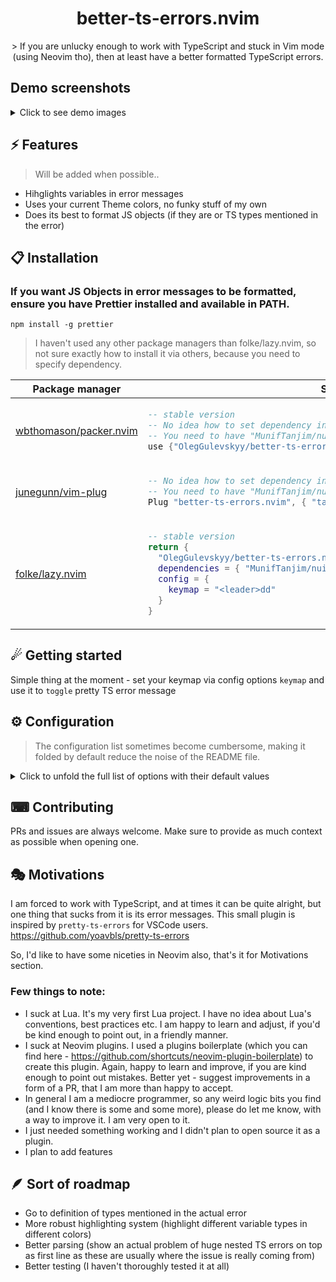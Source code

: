 <p align="center">
  <h1 align="center">better-ts-errors.nvim</h2>
</p>

<p align="center">
    > If you are unlucky enough to work with TypeScript and stuck in Vim mode (using Neovim tho), then at least have a better formatted TypeScript errors.
</p>

## Demo screenshots
<details>
<summary>Click to see demo images</summary>
<img src="https://raw.githubusercontent.com/OlegGulevskyy/better-ts-errors.nvim/main/images/demo_1.png" alt="demo 1">
<img src="https://raw.githubusercontent.com/OlegGulevskyy/better-ts-errors.nvim/main/images/demo_2.png" alt="demo 2">
<img src="https://raw.githubusercontent.com/OlegGulevskyy/better-ts-errors.nvim/main/images/demo_3.png" alt="demo 3">
</details>



## ⚡️ Features

> Will be added when possible..

- Hihglights variables in error messages
- Uses your current Theme colors, no funky stuff of my own
- Does its best to format JS objects (if they are or TS types mentioned in the error)

## 📋 Installation
### If you want JS Objects in error messages to be formatted, ensure you have Prettier installed and available in PATH.
```
npm install -g prettier
```

> I haven't used any other package managers than folke/lazy.nvim, so not sure exactly how to install it via others, because you need to specify dependency.

<div align="center">
<table>
<thead>
<tr>
<th>Package manager</th>
<th>Snippet</th>
</tr>
</thead>
<tbody>
<tr>
<td>

[wbthomason/packer.nvim](https://github.com/wbthomason/packer.nvim)

</td>
<td>

```lua
-- stable version
-- No idea how to set dependency in packer, pls let me know if you use it
-- You need to have "MunifTanjim/nui.nvim" as Dependency
use {"OlegGulevskyy/better-ts-errors.nvim", tag = "*" }
```

</td>
</tr>
<tr>
<td>

[junegunn/vim-plug](https://github.com/junegunn/vim-plug)

</td>
<td>

```lua
-- No idea how to set dependency in vim-plug, pls let me know if you use it
-- You need to have "MunifTanjim/nui.nvim" as Dependency
Plug "better-ts-errors.nvim", { "tag": "*" }
```

</td>
</tr>
<tr>
<td>

[folke/lazy.nvim](https://github.com/folke/lazy.nvim)

</td>
<td>

```lua
-- stable version
return {
  "OlegGulevskyy/better-ts-errors.nvim",
  dependencies = { "MunifTanjim/nui.nvim" },
  config = {
    keymap = "<leader>dd"
  }
}
```

</td>
</tr>
</tbody>
</table>
</div>

## ☄ Getting started

Simple thing at the moment - set your keymap via config options `keymap` and use it to `toggle` pretty TS error message

## ⚙ Configuration

> The configuration list sometimes become cumbersome, making it folded by default reduce the noise of the README file.

<details>
<summary>Click to unfold the full list of options with their default values</summary>

> **Note**: The options are also available in Neovim by calling `:h better-ts-errors.options`

```lua
require("better-ts-errors").setup({
    keymap = '<leader>dd' -- Toggling keymap
})
```

</details>

## ⌨ Contributing

PRs and issues are always welcome. Make sure to provide as much context as possible when opening one.

## 🎭 Motivations

I am forced to work with TypeScript, and at times it can be quite alright, but one thing that sucks from it is its error messages.
This small plugin is inspired by `pretty-ts-errors` for VSCode users.
https://github.com/yoavbls/pretty-ts-errors

So, I'd like to have some niceties in Neovim also, that's it for Motivations section.

### Few things to note:
- I suck at Lua. It's my very first Lua project. I have no idea about Lua's conventions, best practices etc. I am happy to learn and adjust, if you'd be kind enough to point out, in a friendly manner.
- I suck at Neovim plugins. I used a plugins boilerplate (which you can find here - https://github.com/shortcuts/neovim-plugin-boilerplate) to create this plugin. Again, happy to learn and improve, if you are kind enough to point out mistakes. Better yet - suggest improvements in a form of a PR, that I am more than happy to accept.
- In general I am a mediocre programmer, so any weird logic bits you find (and I know there is some and some more), please do let me know, with a way to  improve it. I am very open to it.
- I just needed something working and I didn't plan to open source it as a plugin.
- I plan to add features


## 🪶 Sort of roadmap
- Go to definition of types mentioned in the actual error
- More robust highlighting system (highlight different variable types in different colors)
- Better parsing (show an actual problem of huge nested TS errors on top as first line as these are usually where the issue is really coming from)
- Better testing (I haven't thoroughly tested it at all)
